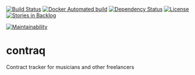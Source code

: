 [![Build Status](http://img.shields.io/travis/marnen/contraq.svg?style=flat)](https://travis-ci.org/marnen/contraq)
[![Docker Automated build](https://img.shields.io/docker/automated/marnen/contraq.svg?style=flat)](https://hub.docker.com/r/marnen/contraq)
[![Dependency Status](http://img.shields.io/gemnasium/marnen/contraq.svg?style=flat)](https://gemnasium.com/marnen/contraq)
[![License](http://img.shields.io/:license-mit-blue.svg?style=flat)](http://marnen.mit-license.org)
[![Stories in Backlog](https://badge.waffle.io/marnen/contraq.png?label=backlog&title=Backlog)](https://waffle.io/marnen/contraq)

[![Maintainability](https://api.codeclimate.com/v1/badges/4d82d1252b32a042aa73/maintainability)](https://codeclimate.com/github/marnen/contraq/maintainability)


# contraq
Contract tracker for musicians and other freelancers
